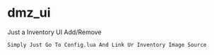 # dmz_ui
Just a Inventory UI Add/Remove
```
Simply Just Go To Config.lua And Link Ur Inventory Image Source
```
